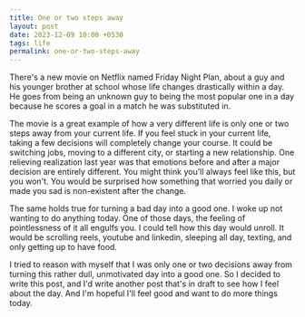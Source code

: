 ```yaml
---
title: One or two steps away
layout: post
date: 2023-12-09 10:00 +0530
tags: life
permalink: one-or-two-steps-away
---
```


There's a new movie on Netflix named Friday Night Plan, about a guy and his younger brother at school whose life changes drastically within a day. He goes from being an unknown guy to being the most popular one in a day because he scores a goal in a match he was substituted in.

The movie is a great example of how a very different life is only one or two steps away from your current life. If you feel stuck in your current life, taking a few decisions will completely change your course. It could be switching jobs, moving to a different city, or starting a new relationship. One relieving realization last year was that emotions before and after a major decision are entirely different. You might think you'll always feel like this, but you won't. You would be surprised how something that worried you daily or made you sad is non-existent after the change.

The same holds true for turning a bad day into a good one. I woke up not wanting to do anything today. One of those days, the feeling of pointlessness of it all engulfs you. I could tell how this day would unroll. It would be scrolling reels, youtube and linkedin, sleeping all day, texting, and only getting up to have food. 

I tried to reason with myself that I was only one or two decisions away from turning this rather dull, unmotivated day into a good one. So I decided to write this post, and I'd write another post that's in draft to see how I feel about the day. And I'm hopeful I'll feel good and want to do more things today.
